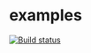 # examples
[![Build status](https://ci.appveyor.com/api/projects/status/github/wukgdu/follow-my-heart?svg=true)](https://ci.appveyor.com/project/wukgdu/follow-my-heart/branch/master)
